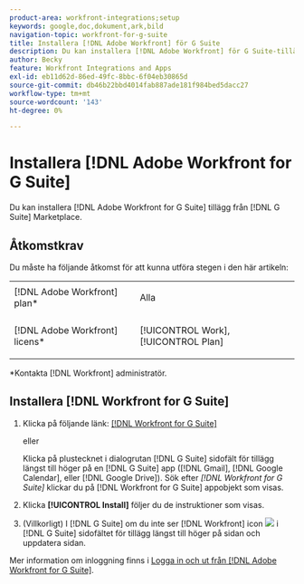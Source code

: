 ```yaml
---
product-area: workfront-integrations;setup
keywords: google,doc,dokument,ark,bild
navigation-topic: workfront-for-g-suite
title: Installera [!DNL Adobe Workfront] för G Suite
description: Du kan installera [!DNL Adobe Workfront] för G Suite-tillägg från G Suite Marketplace.
author: Becky
feature: Workfront Integrations and Apps
exl-id: eb11d62d-86ed-49fc-8bbc-6f04eb30865d
source-git-commit: db46b22bbd4014fab887ade181f984bed5dacc27
workflow-type: tm+mt
source-wordcount: '143'
ht-degree: 0%

---
```


# Installera [!DNL Adobe Workfront for G Suite]

Du kan installera [!DNL Adobe Workfront for G Suite] tillägg från [!DNL G Suite] Marketplace.

## Åtkomstkrav

Du måste ha följande åtkomst för att kunna utföra stegen i den här artikeln:

<table style="table-layout:auto"> 
 <col> 
 <col> 
 <tbody> 
  <tr> 
   <td role="rowheader">[!DNL Adobe Workfront] plan*</td> 
   <td> <p>Alla</p> </td> 
  </tr> 
  <tr> 
   <td role="rowheader">[!DNL Adobe Workfront] licens*</td> 
   <td> <p>[!UICONTROL Work], [!UICONTROL Plan]</p> </td> 
  </tr>
   </tbody> 
</table>

&#42;Kontakta [!DNL Workfront] administratör.

## Installera [!DNL Workfront for G Suite]

1. Klicka på följande länk: [[!DNL Workfront for G Suite]](https://gsuite.google.com/marketplace/app/workfront_for_g_suite/1076371296461)

   eller

   Klicka på plustecknet i dialogrutan [!DNL G Suite] sidofält för tillägg längst till höger på en [!DNL G Suite] app ([!DNL Gmail], [!DNL Google Calendar], eller [!DNL Google Drive]). Sök efter *[!DNL Workfront for G Suite]* klickar du på [!DNL Workfront for G Suite] appobjekt som visas.

1. Klicka **[!UICONTROL Install]** följer du de instruktioner som visas.
1. (Villkorligt) I [!DNL G Suite] om du inte ser [!DNL Workfront] icon ![](assets/wf-lion-icon.png) i [!DNL G Suite] sidofältet för tillägg längst till höger på sidan och uppdatera sidan.

Mer information om inloggning finns i [Logga in och ut från [!DNL Adobe Workfront for G Suite]](../../workfront-integrations-and-apps/workfront-for-g-suite/log-in-and-out-wf-for-gsuite.md).
